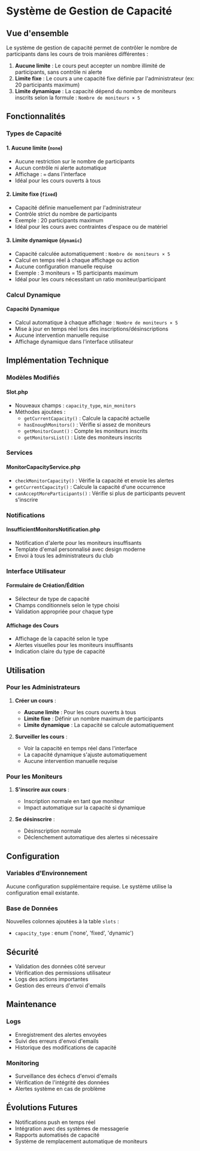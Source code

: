 # Système de Gestion de Capacité

## Vue d'ensemble

Le système de gestion de capacité permet de contrôler le nombre de participants dans les cours de trois manières différentes :

1. **Aucune limite** : Le cours peut accepter un nombre illimité de participants, sans contrôle ni alerte
2. **Limite fixe** : Le cours a une capacité fixe définie par l'administrateur (ex: 20 participants maximum)
3. **Limite dynamique** : La capacité dépend du nombre de moniteurs inscrits selon la formule : `Nombre de moniteurs × 5`

## Fonctionnalités

### Types de Capacité

#### 1. Aucune limite (`none`)
- Aucune restriction sur le nombre de participants
- Aucun contrôle ni alerte automatique
- Affichage : `∞` dans l'interface
- Idéal pour les cours ouverts à tous

#### 2. Limite fixe (`fixed`)
- Capacité définie manuellement par l'administrateur
- Contrôle strict du nombre de participants
- Exemple : 20 participants maximum
- Idéal pour les cours avec contraintes d'espace ou de matériel

#### 3. Limite dynamique (`dynamic`)
- Capacité calculée automatiquement : `Nombre de moniteurs × 5`
- Calcul en temps réel à chaque affichage ou action
- Aucune configuration manuelle requise
- Exemple : 3 moniteurs = 15 participants maximum
- Idéal pour les cours nécessitant un ratio moniteur/participant

### Calcul Dynamique

#### Capacité Dynamique
- Calcul automatique à chaque affichage : `Nombre de moniteurs × 5`
- Mise à jour en temps réel lors des inscriptions/désinscriptions
- Aucune intervention manuelle requise
- Affichage dynamique dans l'interface utilisateur



## Implémentation Technique

### Modèles Modifiés

#### Slot.php
- Nouveaux champs : `capacity_type`, `min_monitors`
- Méthodes ajoutées :
  - `getCurrentCapacity()` : Calcule la capacité actuelle
  - `hasEnoughMonitors()` : Vérifie si assez de moniteurs
  - `getMonitorCount()` : Compte les moniteurs inscrits
  - `getMonitorsList()` : Liste des moniteurs inscrits

### Services

#### MonitorCapacityService.php
- `checkMonitorCapacity()` : Vérifie la capacité et envoie les alertes
- `getCurrentCapacity()` : Calcule la capacité d'une occurrence
- `canAcceptMoreParticipants()` : Vérifie si plus de participants peuvent s'inscrire

### Notifications

#### InsufficientMonitorsNotification.php
- Notification d'alerte pour les moniteurs insuffisants
- Template d'email personnalisé avec design moderne
- Envoi à tous les administrateurs du club

### Interface Utilisateur

#### Formulaire de Création/Édition
- Sélecteur de type de capacité
- Champs conditionnels selon le type choisi
- Validation appropriée pour chaque type

#### Affichage des Cours
- Affichage de la capacité selon le type
- Alertes visuelles pour les moniteurs insuffisants
- Indication claire du type de capacité

## Utilisation

### Pour les Administrateurs

1. **Créer un cours** :
   - **Aucune limite** : Pour les cours ouverts à tous
   - **Limite fixe** : Définir un nombre maximum de participants
   - **Limite dynamique** : La capacité se calcule automatiquement

2. **Surveiller les cours** :
   - Voir la capacité en temps réel dans l'interface
   - La capacité dynamique s'ajuste automatiquement
   - Aucune intervention manuelle requise

### Pour les Moniteurs

1. **S'inscrire aux cours** :
   - Inscription normale en tant que moniteur
   - Impact automatique sur la capacité si dynamique

2. **Se désinscrire** :
   - Désinscription normale
   - Déclenchement automatique des alertes si nécessaire

## Configuration

### Variables d'Environnement
Aucune configuration supplémentaire requise. Le système utilise la configuration email existante.

### Base de Données
Nouvelles colonnes ajoutées à la table `slots` :
- `capacity_type` : enum ('none', 'fixed', 'dynamic')

## Sécurité

- Validation des données côté serveur
- Vérification des permissions utilisateur
- Logs des actions importantes
- Gestion des erreurs d'envoi d'emails

## Maintenance

### Logs
- Enregistrement des alertes envoyées
- Suivi des erreurs d'envoi d'emails
- Historique des modifications de capacité

### Monitoring
- Surveillance des échecs d'envoi d'emails
- Vérification de l'intégrité des données
- Alertes système en cas de problème

## Évolutions Futures

- Notifications push en temps réel
- Intégration avec des systèmes de messagerie
- Rapports automatisés de capacité
- Système de remplacement automatique de moniteurs
